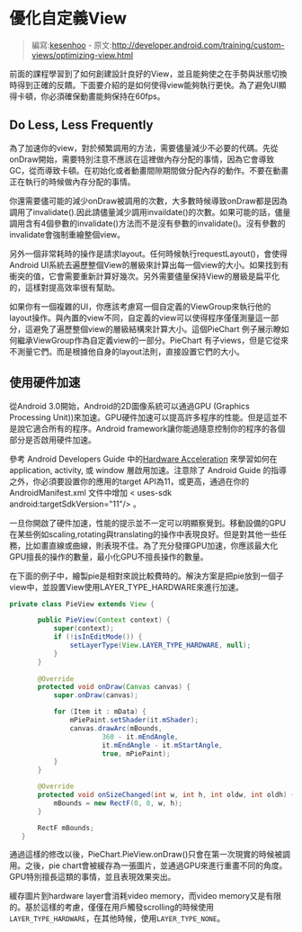 ﻿# 優化自定義View

> 編寫:[kesenhoo](https://github.com/kesenhoo) - 原文:<http://developer.android.com/training/custom-views/optimizing-view.html>

前面的課程學習到了如何創建設計良好的View，並且能夠使之在手勢與狀態切換時得到正確的反饋。下面要介紹的是如何使得view能夠執行更快。為了避免UI顯得卡頓，你必須確保動畫能夠保持在60fps。

<!-- more -->

## Do Less, Less Frequently

為了加速你的view，對於頻繁調用的方法，需要儘量減少不必要的代碼。先從onDraw開始，需要特別注意不應該在這裡做內存分配的事情，因為它會導致GC，從而導致卡頓。在初始化或者動畫間隙期間做分配內存的動作。不要在動畫正在執行的時候做內存分配的事情。

你還需要儘可能的減少onDraw被調用的次數，大多數時候導致onDraw都是因為調用了invalidate().因此請儘量減少調用invaildate()的次數。如果可能的話，儘量調用含有4個參數的invalidate()方法而不是沒有參數的invalidate()。沒有參數的invalidate會強制重繪整個view。

另外一個非常耗時的操作是請求layout。任何時候執行requestLayout()，會使得Android UI系統去遍歷整個View的層級來計算出每一個view的大小。如果找到有衝突的值，它會需要重新計算好幾次。另外需要儘量保持View的層級是扁平化的，這樣對提高效率很有幫助。

如果你有一個複雜的UI，你應該考慮寫一個自定義的ViewGroup來執行他的layout操作。與內置的view不同，自定義的view可以使得程序僅僅測量這一部分，這避免了遍歷整個view的層級結構來計算大小。這個PieChart 例子展示瞭如何繼承ViewGroup作為自定義view的一部分。PieChart 有子views，但是它從來不測量它們。而是根據他自身的layout法則，直接設置它們的大小。

## 使用硬件加速

從Android 3.0開始，Android的2D圖像系統可以通過GPU (Graphics Processing Unit))來加速。GPU硬件加速可以提高許多程序的性能。但是這並不是說它適合所有的程序。Android framework讓你能過隨意控制你的程序的各個部分是否啟用硬件加速。

參考 Android Developers Guide 中的[Hardware Acceleration](http://developer.android.com/guide/topics/graphics/hardware-accel.html) 來學習如何在application, activity, 或 window 層啟用加速。注意除了 Android Guide 的指導之外，你必須要設置你的應用的target API為11，或更高，通過在你的AndroidManifest.xml 文件中增加 < uses-sdk android:targetSdkVersion="11"/> 。

一旦你開啟了硬件加速，性能的提示並不一定可以明顯察覺到。移動設備的GPU在某些例如scaling,rotating與translating的操作中表現良好。但是對其他一些任務，比如畫直線或曲線，則表現不佳。為了充分發揮GPU加速，你應該最大化GPU擅長的操作的數量，最小化GPU不擅長操作的數量。

在下面的例子中，繪製pie是相對來說比較費時的。解決方案是把pie放到一個子view中，並設置View使用LAYER_TYPE_HARDWARE來進行加速。

```java
private class PieView extends View {

       public PieView(Context context) {
           super(context);
           if (!isInEditMode()) {
               setLayerType(View.LAYER_TYPE_HARDWARE, null);
           }
       }
       
       @Override
       protected void onDraw(Canvas canvas) {
           super.onDraw(canvas);

           for (Item it : mData) {
               mPiePaint.setShader(it.mShader);
               canvas.drawArc(mBounds,
                       360 - it.mEndAngle,
                       it.mEndAngle - it.mStartAngle,
                       true, mPiePaint);
           }
       }

       @Override
       protected void onSizeChanged(int w, int h, int oldw, int oldh) {
           mBounds = new RectF(0, 0, w, h);
       }

       RectF mBounds;
   }
```

通過這樣的修改以後，PieChart.PieView.onDraw()只會在第一次現實的時候被調用。之後，pie chart會被緩存為一張圖片，並通過GPU來進行重畫不同的角度。GPU特別擅長這類的事情，並且表現效果突出。

緩存圖片到hardware layer會消耗video memory，而video memory又是有限的。基於這樣的考慮，僅僅在用戶觸發scrolling的時候使用`LAYER_TYPE_HARDWARE`，在其他時候，使用`LAYER_TYPE_NONE`。
